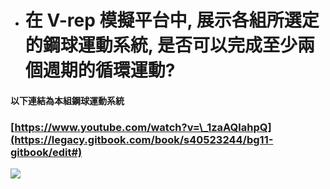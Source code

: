 * # 在 V-rep 模擬平台中, 展示各組所選定的鋼球運動系統, 是否可以完成至少兩個週期的循環運動?

#### 以下連結為本組鋼球運動系統

### [https://www.youtube.com/watch?v=\_1zaAQlahpQ](https://legacy.gitbook.com/book/s40523244/bg11-gitbook/edit#)

![](/assets/1.jpg)

